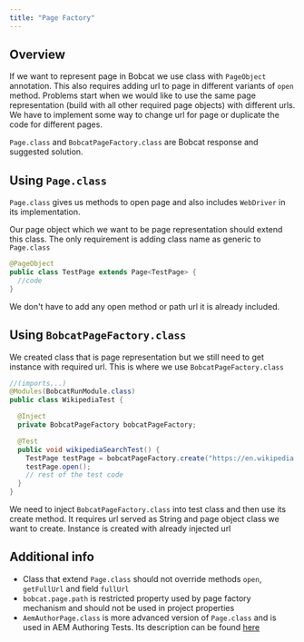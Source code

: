 ```yaml
---
title: "Page Factory"
---
```


## Overview
If we want to represent page in Bobcat we use class with `PageObject` annotation. This also requires adding url to page in different variants of `open` method. Problems start when we would like to use the same page representation (build with all other required page objects) with different urls. We have to implement some way to change url for page or duplicate the code for different pages.

`Page.class` and `BobcatPageFactory.class` are Bobcat response and suggested solution.

## Using `Page.class`

`Page.class` gives us methods to open page and also includes `WebDriver` in its implementation.

Our page object which we want to be page representation should extend this class. The only requirement is adding class name as generic to `Page.class`

```java
@PageObject
public class TestPage extends Page<TestPage> {
  //code
}
```

We don't have to add any open method or path url it is already included.

## Using `BobcatPageFactory.class`

We created class that is page representation but we still need to get instance with required url. This is where we use `BobcatPageFactory.class`

```java
//(imports...)
@Modules(BobcatRunModule.class)
public class WikipediaTest {

  @Inject
  private BobcatPageFactory bobcatPageFactory;

  @Test
  public void wikipediaSearchTest() {
    TestPage testPage = bobcatPageFactory.create("https://en.wikipedia.org", TestPage.class);
    testPage.open();
    // rest of the test code
  }
}
```
We need to inject `BobcatPageFactory.class` into test class and then use its create method. It requires url served as String and page object class we want to create. Instance is created with already injected url

## Additional info

* Class that extend `Page.class` should not override methods  `open`, `getFullUrl` and field `fullUrl`
* `bobcat.page.path` is restricted property used by page factory mechanism and should not be used in project properties
* `AemAuthorPage.class` is more advanced version of `Page.class` and is used in AEM Authoring Tests. Its description can be found [here]({{site.baseurl}}/docs/modules/aem-core/) 